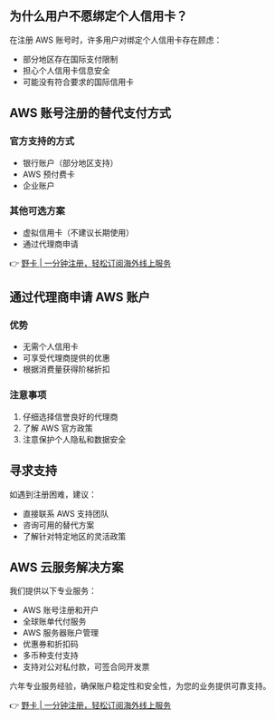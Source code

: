 ## 为什么用户不愿绑定个人信用卡？

在注册 AWS 账号时，许多用户对绑定个人信用卡存在顾虑：

- 部分地区存在国际支付限制
- 担心个人信用卡信息安全
- 可能没有符合要求的国际信用卡

## AWS 账号注册的替代支付方式

### 官方支持的方式
- 银行账户（部分地区支持）
- AWS 预付费卡
- 企业账户

### 其他可选方案
- 虚拟信用卡（不建议长期使用）
- 通过代理商申请

👉 [野卡 | 一分钟注册，轻松订阅海外线上服务](https://bit.ly/bewildcard)

## 通过代理商申请 AWS 账户

### 优势
- 无需个人信用卡
- 可享受代理商提供的优惠
- 根据消费量获得阶梯折扣

### 注意事项
1. 仔细选择信誉良好的代理商
2. 了解 AWS 官方政策
3. 注意保护个人隐私和数据安全

## 寻求支持

如遇到注册困难，建议：
- 直接联系 AWS 支持团队
- 咨询可用的替代方案
- 了解针对特定地区的灵活政策

## AWS 云服务解决方案

我们提供以下专业服务：
- AWS 账号注册和开户
- 全球账单代付服务
- AWS 服务器账户管理
- 优惠券和折扣码
- 多币种支付支持
- 支持对公对私付款，可签合同开发票

六年专业服务经验，确保账户稳定性和安全性，为您的业务提供可靠支持。

👉 [野卡 | 一分钟注册，轻松订阅海外线上服务](https://bit.ly/bewildcard)